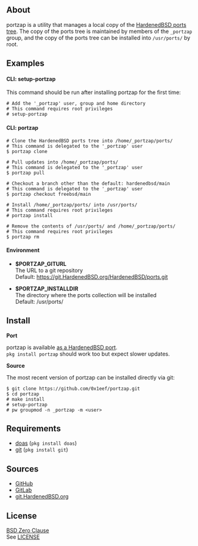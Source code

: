 ## About

portzap is a utility that manages a local copy of the
[HardenedBSD ports tree](https://git.HardenedBSD.org/HardenedBSD/ports).
The copy of the ports tree is maintained by members of
the `_portzap` group, and the copy of the ports tree
can be installed into `/usr/ports/` by root.

## Examples

#### CLI: setup-portzap

This command should be run after installing portzap for
the first time:

    # Add the '_portzap' user, group and home directory
    # This command requires root privileges
    # setup-portzap

#### CLI: portzap

    # Clone the HardenedBSD ports tree into /home/_portzap/ports/
    # This command is delegated to the '_portzap' user
    $ portzap clone

    # Pull updates into /home/_portzap/ports/
    # This command is delegated to the '_portzap' user
    $ portzap pull

    # Checkout a branch other than the default: hardenedbsd/main
    # This command is delegated to the '_portzap' user
    $ portzap checkout freebsd/main

    # Install /home/_portzap/ports/ into /usr/ports/
    # This command requires root privileges
    # portzap install

    # Remove the contents of /usr/ports/ and /home/_portzap/ports/
    # This command requires root privileges
    $ portzap rm

#### Environment

* __$PORTZAP\_GITURL__ <br>
  The URL to a git repository <br>
  Default: https://git.HardenedBSD.org/HardenedBSD/ports.git

* __$PORTZAP\_INSTALLDIR__ <br>
  The directory where the ports collection will be installed <br>
  Default: /usr/ports/

## Install

**Port**

portzap is available
[as a HardenedBSD port](https://git.HardenedBSD.org/HardenedBSD/ports/-/tree/HardenedBSD/main/hardenedbsd/portzap). <br>
`pkg install portzap` should work too but expect slower updates.

**Source**

The most recent version of portzap can be installed directly
via git:

    $ git clone https://github.com/0x1eef/portzap.git
    $ cd portzap
    # make install
    # setup-portzap
    # pw groupmod -n _portzap -m <user>

## Requirements

* [doas](https://man.openbsd.org/doas) (`pkg install doas`)
* [git](https://www.man7.org/linux/man-pages/man1/git.1.html) (`pkg install git`)

## Sources

* [GitHub](https://github.com/0x1eef/portzap)
* [GitLab](https://gitlab.com/0x1eef/portzap)
* [git.HardenedBSD.org](https://git.HardenedBSD.org/0x1eef/portzap)

## License

[BSD Zero Clause](https://choosealicense.com/licenses/0bsd/) <br>
See [LICENSE](./LICENSE)
